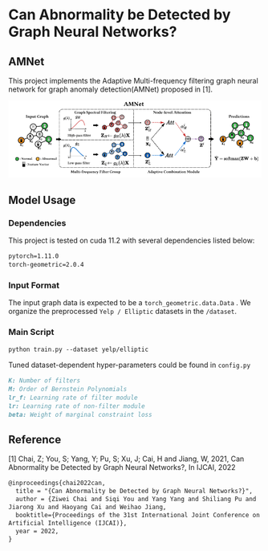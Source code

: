 
# Can Abnormality be Detected by Graph Neural Networks?

## AMNet

This project implements the Adaptive Multi-frequency filtering graph neural network for graph anomaly detection(AMNet) proposed in [1].

![AMNet](https://github.com/godcherry/AMNet/blob/main/AMNet.gif)

## Model Usage

### Dependencies 

This project is tested on cuda 11.2 with several dependencies listed below:

```markdown
pytorch=1.11.0
torch-geometric=2.0.4
```

### Input Format

The input graph data is expected to be a `torch_geometric.data.Data` . We organize the preprocessed `Yelp / Elliptic` datasets in the `/dataset`. 

### Main Script 

```markdown
python train.py --dataset yelp/elliptic
```

Tuned dataset-dependent hyper-parameters could be found in `config.py`

```markdown
K: Number of filters
M: Order of Bernstein Polynomials
lr_f: Learning rate of filter module
lr: Learning rate of non-filter module
beta: Weight of marginal constraint loss
```

## Reference
[1] Chai, Z; You, S; Yang, Y; Pu, S; Xu, J; Cai, H and Jiang, W, 2021, Can Abnormality be Detected by Graph Neural Networks?, In IJCAI, 2022

```
@inproceedings{chai2022can,
  title = "{Can Abnormality be Detected by Graph Neural Networks?}", 
  author = {Ziwei Chai and Siqi You and Yang Yang and Shiliang Pu and Jiarong Xu and Haoyang Cai and Weihao Jiang, 
  booktitle={Proceedings of the 31st International Joint Conference on Artificial Intelligence (IJCAI)},
  year = 2022, 
} 
```
